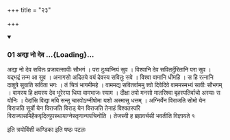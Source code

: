 +++
title = "२३"

+++

<div class="js_include" includetitle="true" newlevelforh1="3" unfilled="" url="/vedAH_yajuH/taittirIyam/sUtram/ApastambaH/shrautam/vishvAsa-prastutiH/06/23/01_adyA_no_deva.md">
<details open><summary><h3>01 अद्या नो देव ...{Loading}...</h3></summary>

अद्या नो देव सवितः प्रजावत्सावीः सौभगं । परा दुःष्वप्नियं सुव । विश्वानि देव सवितर्दुरितानि परा सुव । यद्भद्रं तन्म आ सुव । अनागसो अदितये वयं देवस्य सवितुः सवे । विश्वा वामानि धीमहि । स हि रत्नानि दाशुषे सुवाति सविता भगः । तं चित्रं भागमीमहे । वाममद्य सवितर्वाममु श्वो दिवेदिवे वाममस्मभ्यं सावीः सौभगम् । वामस्य हि क्षयस्य देव भूरेरया धिया वामभाजः स्याम । दीक्षा तपो मनसो मातरिश्वा बृहस्पतिर्वाचो अस्याः स योनिः । वेदांसि विद्या मयि सन्तु चारवोऽग्नीषोमा यशो अस्मासु धत्तम् । अग्निर्येन विराजति सोमो येन विराजति सूर्यो येन विराजति विराड् येन विराजति तेनाहं विश्वतस्परि विराज्यासमिहैकवृदित्युपस्थायाग्नेस्तृणान्यपचिनोति । तेजस्वी ह ब्रह्मवर्चसी भवतीति विज्ञायते १
</details>
</div>



  
इति त्रयोविंशी कण्डिका 
इति षष्ठः पटलः
